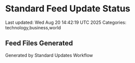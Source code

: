 # Standard Feed Update Status
Last updated: Wed Aug 20 14:42:19 UTC 2025
Categories: technology,business,world

## Feed Files Generated

Generated by Standard Updates Workflow
